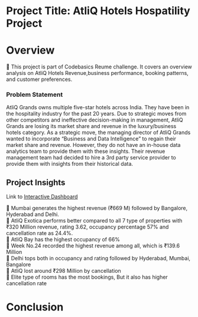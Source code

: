 # Project Title: AtliQ Hotels Hospatility Project
# Overview
📌 This project is part of Codebasics Reume challenge. It covers an overview analysis on AtliQ Hotels Revenue,business performance, booking patterns, and customer preferences.

<h3>Problem Statement</h3>
AtliQ Grands owns multiple five-star hotels across India. They have been in the hospitality industry for the past 20 years. 
Due to strategic moves from other competitors and ineffective decision-making in management, AtliQ Grands are losing its market share and revenue in the luxury/business hotels category. 
As a strategic move, the managing director of AtliQ Grands wanted to incorporate “Business and Data Intelligence” to regain their market share and revenue. However, they do not have an in-house data analytics team to provide them with these insights.
Their revenue management team had decided to hire a 3rd party service provider to provide them with insights from their historical data.




<h2> Project Insights</h2>

Link to [Interactive Dashboard](https://app.powerbi.com/reportEmbed?reportId=8160d46f-7e78-4255-bc31-2ec9f51a2b1d&autoAuth=true&ctid=3dbeb4bf-282a-4b09-ab14-66ee52e39cd2)


📌 Mumbai generates the highest revenue (₹669 M) followed by Bangalore, Hyderabad and Delhi.<br>
📌 AtliQ Exotica performs better compared to all 7 type of properties with ₹320 Million revenue, rating 3.62, occupancy percentage 
    57% and cancellation rate as 24.4%.<br>
📌 AtliQ Bay has the highest occupancy of 66%<br>
📌 Week No.24 recorded the highest revenue among all, which is ₹139.6 Million<br>
📌 Delhi tops both in occupancy and rating followed by Hyderabad, Mumbai, Bangalore<br>
📌 AtliQ lost around ₹298 Million by cancellation<br>
📌 Elite type of rooms has the most bookings, But it also has higher cancellation rate <br>


# Conclusion
